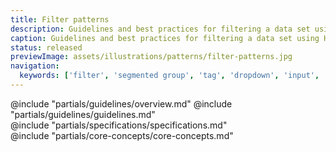 ```yaml
---
title: Filter patterns
description: Guidelines and best practices for filtering a data set using Helios components.
caption: Guidelines and best practices for filtering a data set using Helios components.
status: released
previewImage: assets/illustrations/patterns/filter-patterns.jpg
navigation:
  keywords: ['filter', 'segmented group', 'tag', 'dropdown', 'input', 'data set', 'sidebar', 'bar']
---
```


<section data-tab="Guidelines">
  @include "partials/guidelines/overview.md"
  @include "partials/guidelines/guidelines.md"
</section>

<section data-tab="Specifications">
  @include "partials/specifications/specifications.md"
</section>

<section data-tab="Core concepts">
  @include "partials/core-concepts/core-concepts.md"
</section>
